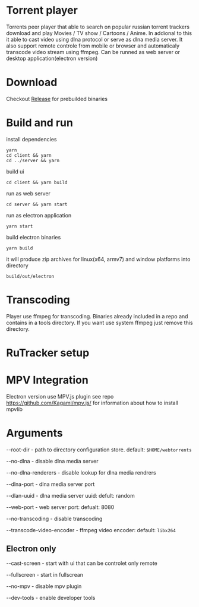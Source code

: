 # Torrent player

Torrents peer player that able to search on popular russian torrent trackers download and play Movies / TV show / Cartoons / Anime.
In addional to this it able to cast video using dlna protocol or serve as dlna media server. 
It also support remote controle from mobile or browser and automaticaly transcode video stream using ffmpeg.
Can be runned as web server or desktop application(electron version)

# Download

Checkout [Release](https://github.com/Andro999b/torrent-player/releases) for prebuilded binaries 

# Build and run

install dependencies
```
yarn 
cd client && yarn 
cd ../server && yarn
```

build ui
```
cd client && yarn build
```

run as web server
```
cd server && yarn start
```

run as electron application
```
yarn start
```

build electron binaries
```
yarn build
```

it will produce zip archives for linux(x64, armv7) and window platforms into directory
```
build/out/electron
```


# Transcoding

Player use ffmpeg for transcoding. Binaries already included in a repo and contains in a tools directory. If you want use system ffmpeg just remove this directory.

# RuTracker setup

# MPV Integration

Electron version use MPV.js plugin see repo https://github.com/Kagami/mpv.js/ for information about how to install mpvlib

# Arguments

--root-dir - path to directory configuration store. default: `$HOME/webtorrents`

--no-dlna - disable dlna media server 

--no-dlna-renderers - disable lookup for dlna media rendrers

--dlna-port - dlna media server port

--dlan-uuid - dlna media server uuid: defult: random 

--web-port - web server port: defualt: 8080

--no-transcoding - disable transcoding

--transcode-video-encoder - ffmpeg video encoder: default: `libx264`

## Electron only

--cast-screen - start with ui that can be controlet only remote

--fullscreen - start in fullscrean

--no-mpv - disable mpv plugin

--dev-tools - enable developer tools
